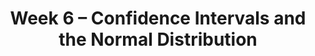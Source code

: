 ---
title: Week 6 – Confidence Intervals and the Normal Distribution
weekNumber: 6
days:
    - date: 2025-11-3
      events: 
        - name: LEC 15
          type: lecture
          title: Confidence Intervals, Center, and Spread
          url:
          html:
          podcast:
          readings:
            - name: CIT 13.3-13.4
              url: https://inferentialthinking.com/chapters/13/3/Confidence_Intervals.html
          keywords: interpreting CIs, robust vs. sensitive, center, standard deviation
        - name: DISC 6
          type: disc
          title: Sampling, Bootstrapping, and Confidence Intervals
          url:
    - date: 2025-11-5
      events: 
        - name: LEC 16
          type: lecture
          title: Standardization and the Normal Distribution
          url:
          html:
          podcast:
          readings:
            - name: CIT 14.2-14.3
              url: https://inferentialthinking.com/chapters/14/2/Variability.html
          keywords: Chebyshev, standard units, normal distribution, CDF, inflection points
    - date: 2025-11-6
      events:
        - name: LAB 4
          type: lab
          title: Simulation, Sampling, & Bootstrapping
          url:
    - date: 2025-11-7
      events: 
        - name: LEC 17
          type: lecture
          title: The Central Limit Theorem
          url:
          html:
          podcast:
          readings:
            - name: CIT 14.4-14.5
              url: https://inferentialthinking.com/chapters/14/4/Central_Limit_Theorem.html
          keywords: distribution of the sample mean, square root law, CLT-based CIs
    - date: 2025-11-8
      events:
        - name: HW 4
          type: hw
          title: Simulation, Sampling, Bootstrapping
          url:
---